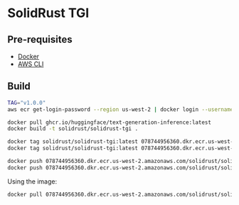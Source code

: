 # SolidRust TGI

## Pre-requisites

- [Docker](https://docs.docker.com/get-docker/)
- [AWS CLI](https://docs.aws.amazon.com/cli/latest/userguide/getting-started-install.html)

## Build

```bash
TAG="v1.0.0"
aws ecr get-login-password --region us-west-2 | docker login --username AWS --password-stdin 078744956360.dkr.ecr.us-west-2.amazonaws.com

docker pull ghcr.io/huggingface/text-generation-inference:latest
docker build -t solidrust/solidrust-tgi .

docker tag solidrust/solidrust-tgi:latest 078744956360.dkr.ecr.us-west-2.amazonaws.com/solidrust/solidrust-tgi:latest
docker tag solidrust/solidrust-tgi:latest 078744956360.dkr.ecr.us-west-2.amazonaws.com/solidrust/solidrust-tgi:${TAG}

docker push 078744956360.dkr.ecr.us-west-2.amazonaws.com/solidrust/solidrust-tgi:latest
docker push 078744956360.dkr.ecr.us-west-2.amazonaws.com/solidrust/solidrust-tgi:${TAG}
```

Using the image:

```bash
docker pull 078744956360.dkr.ecr.us-west-2.amazonaws.com/solidrust/solidrust-tgi:latest
```
